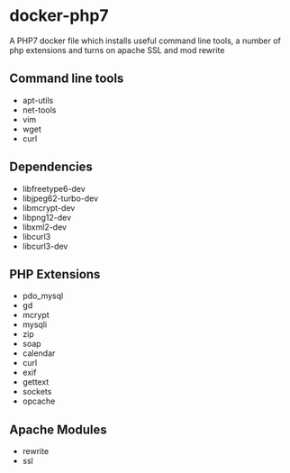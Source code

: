 # docker-php7

A PHP7 docker file which installs useful command line tools, a number of php extensions and turns on apache SSL and mod rewrite

## Command line tools

- apt-utils 
- net-tools 
- vim 
- wget 
- curl

## Dependencies

- libfreetype6-dev 
- libjpeg62-turbo-dev 
- libmcrypt-dev 
- libpng12-dev 
- libxml2-dev 
- libcurl3 
- libcurl3-dev

## PHP Extensions

- pdo_mysql 
- gd 
- mcrypt 
- mysqli 
- zip 
- soap 
- calendar 
- curl 
- exif 
- gettext 
- sockets 
- opcache

## Apache Modules

- rewrite
- ssl
